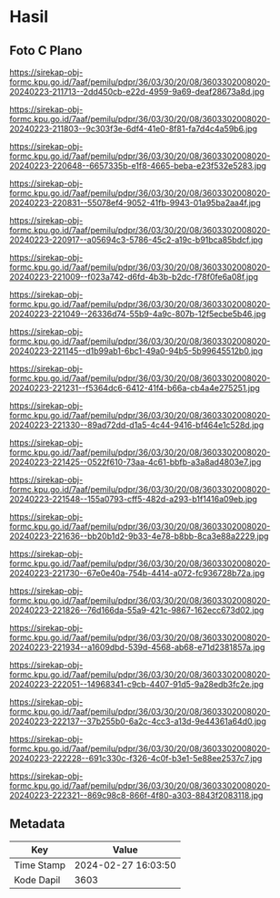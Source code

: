 # Hasil

## Foto C Plano

https://sirekap-obj-formc.kpu.go.id/7aaf/pemilu/pdpr/36/03/30/20/08/3603302008020-20240223-211713--2dd450cb-e22d-4959-9a69-deaf28673a8d.jpg

https://sirekap-obj-formc.kpu.go.id/7aaf/pemilu/pdpr/36/03/30/20/08/3603302008020-20240223-211803--9c303f3e-6df4-41e0-8f81-fa7d4c4a59b6.jpg

https://sirekap-obj-formc.kpu.go.id/7aaf/pemilu/pdpr/36/03/30/20/08/3603302008020-20240223-220648--6657335b-e1f8-4665-beba-e23f532e5283.jpg

https://sirekap-obj-formc.kpu.go.id/7aaf/pemilu/pdpr/36/03/30/20/08/3603302008020-20240223-220831--55078ef4-9052-41fb-9943-01a95ba2aa4f.jpg

https://sirekap-obj-formc.kpu.go.id/7aaf/pemilu/pdpr/36/03/30/20/08/3603302008020-20240223-220917--a05694c3-5786-45c2-a19c-b91bca85bdcf.jpg

https://sirekap-obj-formc.kpu.go.id/7aaf/pemilu/pdpr/36/03/30/20/08/3603302008020-20240223-221009--f023a742-d6fd-4b3b-b2dc-f78f0fe6a08f.jpg

https://sirekap-obj-formc.kpu.go.id/7aaf/pemilu/pdpr/36/03/30/20/08/3603302008020-20240223-221049--26336d74-55b9-4a9c-807b-12f5ecbe5b46.jpg

https://sirekap-obj-formc.kpu.go.id/7aaf/pemilu/pdpr/36/03/30/20/08/3603302008020-20240223-221145--d1b99ab1-6bc1-49a0-94b5-5b99645512b0.jpg

https://sirekap-obj-formc.kpu.go.id/7aaf/pemilu/pdpr/36/03/30/20/08/3603302008020-20240223-221231--f5364dc6-6412-41f4-b66a-cb4a4e275251.jpg

https://sirekap-obj-formc.kpu.go.id/7aaf/pemilu/pdpr/36/03/30/20/08/3603302008020-20240223-221330--89ad72dd-d1a5-4c44-9416-bf464e1c528d.jpg

https://sirekap-obj-formc.kpu.go.id/7aaf/pemilu/pdpr/36/03/30/20/08/3603302008020-20240223-221425--0522f610-73aa-4c61-bbfb-a3a8ad4803e7.jpg

https://sirekap-obj-formc.kpu.go.id/7aaf/pemilu/pdpr/36/03/30/20/08/3603302008020-20240223-221548--155a0793-cff5-482d-a293-b1f1416a09eb.jpg

https://sirekap-obj-formc.kpu.go.id/7aaf/pemilu/pdpr/36/03/30/20/08/3603302008020-20240223-221636--bb20b1d2-9b33-4e78-b8bb-8ca3e88a2229.jpg

https://sirekap-obj-formc.kpu.go.id/7aaf/pemilu/pdpr/36/03/30/20/08/3603302008020-20240223-221730--67e0e40a-754b-4414-a072-fc936728b72a.jpg

https://sirekap-obj-formc.kpu.go.id/7aaf/pemilu/pdpr/36/03/30/20/08/3603302008020-20240223-221826--76d166da-55a9-421c-9867-162ecc673d02.jpg

https://sirekap-obj-formc.kpu.go.id/7aaf/pemilu/pdpr/36/03/30/20/08/3603302008020-20240223-221934--a1609dbd-539d-4568-ab68-e71d2381857a.jpg

https://sirekap-obj-formc.kpu.go.id/7aaf/pemilu/pdpr/36/03/30/20/08/3603302008020-20240223-222051--14968341-c9cb-4407-91d5-9a28edb3fc2e.jpg

https://sirekap-obj-formc.kpu.go.id/7aaf/pemilu/pdpr/36/03/30/20/08/3603302008020-20240223-222137--37b255b0-6a2c-4cc3-a13d-9e44361a64d0.jpg

https://sirekap-obj-formc.kpu.go.id/7aaf/pemilu/pdpr/36/03/30/20/08/3603302008020-20240223-222228--691c330c-f326-4c0f-b3e1-5e88ee2537c7.jpg

https://sirekap-obj-formc.kpu.go.id/7aaf/pemilu/pdpr/36/03/30/20/08/3603302008020-20240223-222321--869c98c8-866f-4f80-a303-8843f2083118.jpg


## Metadata

| Key        | Value               |
| ---------- | ------------------- |
| Time Stamp | 2024-02-27 16:03:50 |
| Kode Dapil | 3603                |



